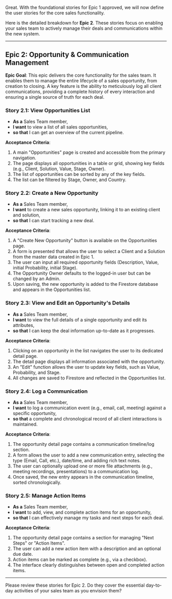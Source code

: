 Great. With the foundational stories for Epic 1 approved, we will now define the user stories for the core sales functionality.

Here is the detailed breakdown for **Epic 2**. These stories focus on enabling your sales team to actively manage their deals and communications within the new system.

---

## **Epic 2: Opportunity & Communication Management**
**Epic Goal**: This epic delivers the core functionality for the sales team. It enables them to manage the entire lifecycle of a sales opportunity, from creation to closing. A key feature is the ability to meticulously log all client communications, providing a complete history of every interaction and ensuring a single source of truth for each deal.

### **Story 2.1: View Opportunities List**
* **As a** Sales Team member,
* **I want** to view a list of all sales opportunities,
* **so that** I can get an overview of the current pipeline.

**Acceptance Criteria**:
1.  A main "Opportunities" page is created and accessible from the primary navigation.
2.  The page displays all opportunities in a table or grid, showing key fields (e.g., Client, Solution, Value, Stage, Owner).
3.  The list of opportunities can be sorted by any of the key fields.
4.  The list can be filtered by Stage, Owner, and Country.

### **Story 2.2: Create a New Opportunity**
* **As a** Sales Team member,
* **I want** to create a new sales opportunity, linking it to an existing client and solution,
* **so that** I can start tracking a new deal.

**Acceptance Criteria**:
1.  A "Create New Opportunity" button is available on the Opportunities page.
2.  A form is presented that allows the user to select a Client and a Solution from the master data created in Epic 1.
3.  The user can input all required opportunity fields (Description, Value, initial Probability, initial Stage).
4.  The Opportunity Owner defaults to the logged-in user but can be changed by an Admin.
5.  Upon saving, the new opportunity is added to the Firestore database and appears in the Opportunities list.

### **Story 2.3: View and Edit an Opportunity's Details**
* **As a** Sales Team member,
* **I want** to view the full details of a single opportunity and edit its attributes,
* **so that** I can keep the deal information up-to-date as it progresses.

**Acceptance Criteria**:
1.  Clicking on an opportunity in the list navigates the user to its dedicated detail page.
2.  The detail page displays all information associated with the opportunity.
3.  An "Edit" function allows the user to update key fields, such as Value, Probability, and Stage.
4.  All changes are saved to Firestore and reflected in the Opportunities list.

### **Story 2.4: Log a Communication**
* **As a** Sales Team member,
* **I want** to log a communication event (e.g., email, call, meeting) against a specific opportunity,
* **so that** a complete and chronological record of all client interactions is maintained.

**Acceptance Criteria**:
1.  The opportunity detail page contains a communication timeline/log section.
2.  A form allows the user to add a new communication entry, selecting the type (Email, Call, etc.), date/time, and adding rich text notes.
3.  The user can optionally upload one or more file attachments (e.g., meeting recordings, presentations) to a communication log.
4.  Once saved, the new entry appears in the communication timeline, sorted chronologically.

### **Story 2.5: Manage Action Items**
* **As a** Sales Team member,
* **I want** to add, view, and complete action items for an opportunity,
* **so that** I can effectively manage my tasks and next steps for each deal.

**Acceptance Criteria**:
1.  The opportunity detail page contains a section for managing "Next Steps" or "Action Items".
2.  The user can add a new action item with a description and an optional due date.
3.  Action items can be marked as complete (e.g., via a checkbox).
4.  The interface clearly distinguishes between open and completed action items.

---

Please review these stories for Epic 2. Do they cover the essential day-to-day activities of your sales team as you envision them?
